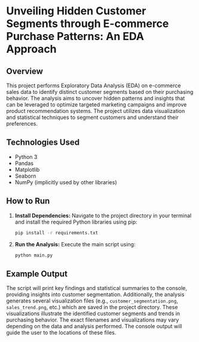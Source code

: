 # Unveiling Hidden Customer Segments through E-commerce Purchase Patterns: An EDA Approach

## Overview

This project performs Exploratory Data Analysis (EDA) on e-commerce sales data to identify distinct customer segments based on their purchasing behavior.  The analysis aims to uncover hidden patterns and insights that can be leveraged to optimize targeted marketing campaigns and improve product recommendation systems.  The project utilizes data visualization and statistical techniques to segment customers and understand their preferences.

## Technologies Used

* Python 3
* Pandas
* Matplotlib
* Seaborn
* NumPy (implicitly used by other libraries)


## How to Run

1. **Install Dependencies:**  Navigate to the project directory in your terminal and install the required Python libraries using pip:

   ```bash
   pip install -r requirements.txt
   ```

2. **Run the Analysis:** Execute the main script using:

   ```bash
   python main.py
   ```

## Example Output

The script will print key findings and statistical summaries to the console, providing insights into customer segmentation.  Additionally, the analysis generates several visualization files (e.g., `customer_segmentation.png`, `sales_trend.png`, etc.) which are saved in the project directory. These visualizations illustrate the identified customer segments and trends in purchasing behavior.  The exact filenames and visualizations may vary depending on the data and analysis performed.  The console output will guide the user to the locations of these files.
